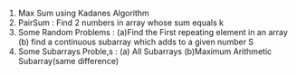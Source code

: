 1) Max Sum using Kadanes Algorithm
2) PairSum : Find 2 numbers in array whose sum equals k
3) Some Random Problems : (a)Find the First repeating element in an array 
            (b) find a continuous subarray which adds to a given number S  
4) Some Subarrays Proble,s : (a) All Subarrays 
            (b)Maximum Arithmetic Subarray(same difference)